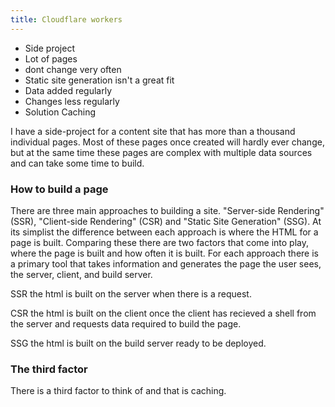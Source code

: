```yaml
---
title: Cloudflare workers
---
```


- Side project
 - Lot of pages
 - dont change very often
- Static site generation isn't a great fit
 - Data added regularly
 - Changes less regularly
- Solution Caching

I have a side-project for a content site that has more than a thousand individual pages. Most of these pages once created will hardly ever change, but at the same time these pages are complex with multiple data sources and can take some time to build.

### How to build a page

There are three main approaches to building a site. "Server-side Rendering" (SSR), "Client-side Rendering" (CSR) and "Static Site Generation" (SSG). At its simplist the difference between each approach is where the HTML for a page is built. Comparing these there are two factors that come into play, where the page is built and how often it is built. For each approach there is a primary tool that takes information and generates the page the user sees, the server, client, and build server. 





SSR the html is built on the server when there is a request.  

CSR the html is built on the client once the client has recieved a shell from the server and requests data required to build the page. 

SSG the html is built on the build server ready to be deployed.





### The third factor

There is a third factor to think of and that is caching. 

